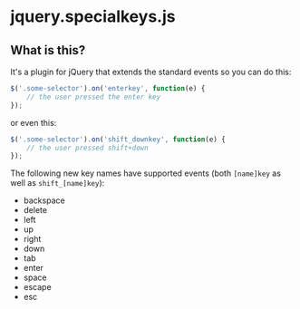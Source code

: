 # jquery.specialkeys.js

## What is this?

It's a plugin for jQuery that extends the standard events so you can do this:

```javascript
$('.some-selector').on('enterkey', function(e) {
    // the user pressed the enter key
});
```
or even this:

```javascript
$('.some-selector').on('shift_downkey', function(e) {
    // the user pressed shift+down
});
```

The following new key names have supported events (both `[name]key` as well as `shift_[name]key`):

- backspace
- delete
- left
- up
- right
- down
- tab
- enter
- space
- escape
- esc


